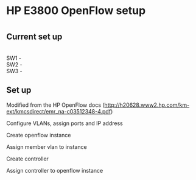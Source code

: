 <h1>HP E3800 OpenFlow setup<h1>

<h2> Current set up </h2>

<br>SW1 - 
<br>SW2 - 
<br>SW3 - 

<h2> Set up </h2>

Modified from the HP OpenFlow docs (http://h20628.www2.hp.com/km-ext/kmcsdirect/emr_na-c03512348-4.pdf)

Configure VLANs, assign ports and IP address

Create openflow instance

Assign member vlan to instance

Create controller

Assign controller to openflow instance



